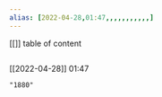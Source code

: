 ```yaml
---
alias: [2022-04-28,01:47,,,,,,,,,,,]
---
```

[[]]
table of content
```toc
```

[[2022-04-28]] 01:47

```query
"1880"
```